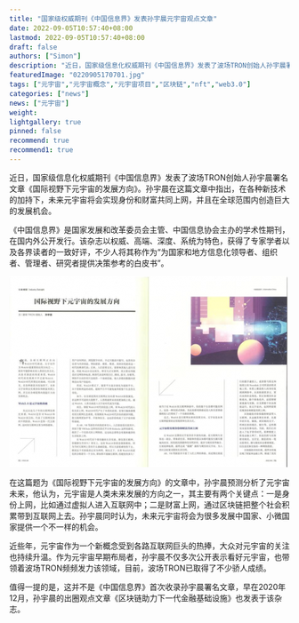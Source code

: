 ```yaml
---
title: "国家级权威期刊《中国信息界》发表孙宇晨元宇宙观点文章"
date: 2022-09-05T10:57:40+08:00
lastmod: 2022-09-05T10:57:40+08:00
draft: false
authors: ["Simon"]
description: "近日，国家级信息化权威期刊《中国信息界》发表了波场TRON创始人孙宇晨署名文章《国际视野下元宇宙的发展方向》。"
featuredImage: "0220905170701.jpg"
tags: ["元宇宙","元宇宙概念","元宇宙项目","区块链","nft","web3.0"]
categories: ["news"]
news: ["元宇宙"]
weight: 
lightgallery: true
pinned: false
recommend: true
recommend1: true
---
```


近日，国家级信息化权威期刊《中国信息界》发表了波场TRON创始人孙宇晨署名文章《国际视野下元宇宙的发展方向》。孙宇晨在这篇文章中指出，在各种新技术的加持下，未来元宇宙将会实现身份和财富共同上网，并且在全球范围内创造巨大的发展机会。

《中国信息界》是国家发展和改革委员会主管、中国信息协会主办的学术性期刊，在国内外公开发行。该杂志以权威、高端、深度、系统为特色，获得了专家学者以及各界读者的一致好评，不少人将其称作为“为国家和地方信息化领导者、组织者、管理者、研究者提供决策参考的白皮书”。

![配图](0e2442a7d933c895e897ec22590c9bfa830200a3.png)


在这篇题为《国际视野下元宇宙的发展方向》的文章中，孙宇晨预测分析了元宇宙未来，他认为，元宇宙是人类未来发展的方向之一，其主要有两个关键点：一是身份上网，比如通过虚拟人进入互联网中；二是财富上网，通过区块链把整个社会积累带到互联网上去。孙宇晨同时认为，未来元宇宙将会为很多发展中国家、小微国家提供一个不一样的机会。

近些年，元宇宙作为一个新概念受到各路互联网巨头的热捧，大众对元宇宙的关注也持续升温。作为元宇宙早期布局者，孙宇晨不仅多次公开表示看好元宇宙，也带领着波场TRON频频发力该领域，目前，波场TRON已取得了不少骄人成绩。

值得一提的是，这并不是《中国信息界》首次收录孙宇晨署名文章，早在2020年12月，孙宇晨的出圈观点文章《区块链助力下一代金融基础设施》也发表于该杂志。